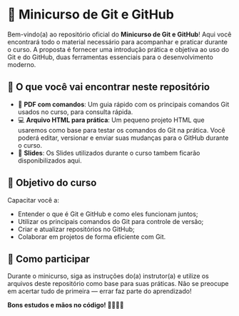 # 🧠 Minicurso de Git e GitHub

Bem-vindo(a) ao repositório oficial do **Minicurso de Git e GitHub**! Aqui você encontrará todo o material necessário para acompanhar e praticar durante o curso. A proposta é fornecer uma introdução prática e objetiva ao uso do Git e do GitHub, duas ferramentas essenciais para o desenvolvimento moderno.

## 📂 O que você vai encontrar neste repositório

- 📄 **PDF com comandos**: Um guia rápido com os principais comandos Git usados no curso, para consulta rápida.
- 💻 **Arquivo HTML para prática**: Um pequeno projeto HTML que usaremos como base para testar os comandos do Git na prática. Você poderá editar, versionar e enviar suas mudanças para o GitHub durante o curso.
- 📝 **Slides**: Os Slides utilizados durante o curso tambem ficarão disponibilizados aqui.

## 🎯 Objetivo do curso

Capacitar você a:
- Entender o que é Git e GitHub e como eles funcionam juntos;
- Utilizar os principais comandos do Git para controle de versão;
- Criar e atualizar repositórios no GitHub;
- Colaborar em projetos de forma eficiente com Git.

## 🚀 Como participar

Durante o minicurso, siga as instruções do(a) instrutor(a) e utilize os arquivos deste repositório como base para suas práticas. Não se preocupe em acertar tudo de primeira — errar faz parte do aprendizado!


**Bons estudos e mãos no código! 👨‍💻👩‍💻**
